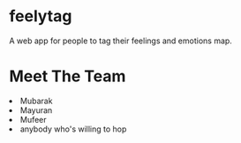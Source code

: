 # feelytag
A web app for people to tag their feelings and emotions map.
<h1>Meet The Team</h1>
<div>
  <li>Mubarak</li>
  <li>Mayuran</li>
  <li>Mufeer</li>
  <li>anybody who's willing to hop</li>
</div
